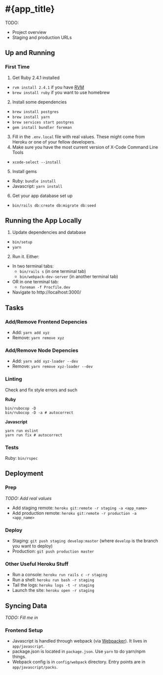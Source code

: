 # #{app_title}

TODO:
- Project overview
- Staging and production URLs

## Up and Running

### First Time

1. Get Ruby 2.4.1 installed
  - `rvm install 2.4.1` if you have [RVM](https://rvm.io/)
  - `brew install ruby` if you want to use homebrew
2. Install some dependencies
  - `brew install postgres`
  - `brew install yarn`
  - `brew services start postgres`
  - `gem install bundler foreman`
3. Fill in the `.env.local` file with real values. These might come from Heroku or one of your fellow developers.
4. Make sure you have the most current version of X-Code Command Line Tools
  - `xcode-select --install`
5. Install gems
  - Ruby: `bundle install`
  - Javascript: `yarn install`
6. Get your app database set up
  - `bin/rails db:create db:migrate db:seed`

## Running the App Locally

1. Update dependencies and database
  - `bin/setup`
  - `yarn`
2. Run it. Either:
  - In two terminal tabs:
    - `bin/rails s` (in one terminal tab)
    - `bin/webpack-dev-server` (in another terminal tab)
  - OR in one terminal tab:
    - `foreman -f Procfile.dev`
  - Navigate to http://localhost:3000/

## Tasks

### Add/Remove Frontend Depencies

- Add: `yarn add xyz`
- Remove: `yarn remove xyz`

### Add/Remove Node Depencies

- Add: `yarn add xyz-loader --dev`
- Remove: `yarn remove xyz-loader --dev`

### Linting

Check and fix style errors and such

**Ruby**

    bin/rubocop -D
    bin/rubocop -D -a # autocorrect

**Javascript**

    yarn run eslint
    yarn run fix # autocorrect

### Tests

  Ruby: `bin/rspec`

## Deployment

### Prep

_TODO: Add real values_

- Add staging remote: `heroku git:remote -r staging -a <app_name>`
- Add production remote: `heroku git:remote -r production -a <app_name>`

### Deploy

  - Staging: `git push staging develop:master` (where `develop` is the branch you want to deploy)
  - Production: `git push production master`

### Other Useful Heroku Stuff

  - Run a console: `heroku run rails c -r staging`
  - Run a shell: `heroku run bash -r staging`
  - Tail the logs: `heroku logs -t -r staging`
  - Launch the site: `heroku open -r staging`

## Syncing Data

_TODO: Fill me in_

### Frontend Setup

- Javascript is handled through webpack (via [Webpacker](https://github.com/rails/webpacker)). It lives in `app/javascript`.
- package.json is located in `package.json`. Use `yarn` to do yarn/npm things.
- Webpack config is in `config/webpack` directory. Entry points are in `app/javascript/packs`.
